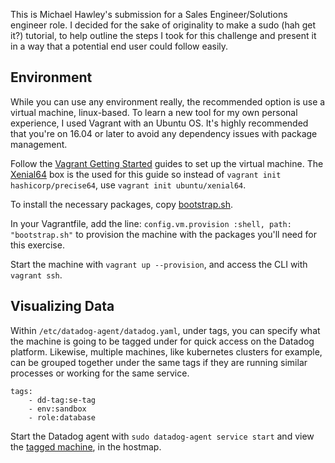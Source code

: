 This is Michael Hawley's submission for a Sales Engineer/Solutions engineer role. I decided for the sake of originality to make a sudo (hah get it?) tutorial, to help outline the steps I took for this challenge and present it in a way that a potential end user could follow easily.

## Environment

While you can use any environment really, the recommended option is use a virtual machine, linux-based. To learn a new tool for my own personal experience, I used Vagrant with an Ubuntu OS. It's highly recommended that you're on 16.04 or later to avoid any dependency issues with package management.

Follow the [Vagrant Getting Started](https://www.vagrantup.com/intro/getting-started/index.html) guides to set up the virtual machine. The [Xenial64](https://app.vagrantup.com/ubuntu/boxes/xenial64) box is the used for this guide so instead of `vagrant init hashicorp/precise64`, use `vagrant init ubuntu/xenial64`.

To install the necessary packages, copy [bootstrap.sh](./bootstrap.sh).

In your Vagrantfile, add the line: `config.vm.provision :shell, path: "bootstrap.sh"` to provision the machine with the packages you'll need for this exercise.

Start the machine with `vagrant up --provision`, and access the CLI with `vagrant ssh`.

## Visualizing Data

Within `/etc/datadog-agent/datadog.yaml`, under tags, you can specify what the machine is going to be tagged under for quick access on the Datadog platform. Likewise, multiple machines, like kubernetes clusters for example, can be grouped together under the same tags if they are running similar processes or working for the same service.

```
tags:
    - dd-tag:se-tag
    - env:sandbox
    - role:database
```

Start the Datadog agent with `sudo datadog-agent service start` and view the [tagged machine](./tags.png), in the hostmap.
